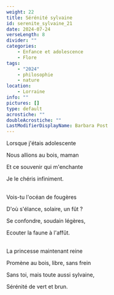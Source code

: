 ```yaml
---
weight: 22
title: Sérénité sylvaine
id: serenite_sylvaine_21
date: 2024-07-24
verseLength: 8
divider: ""
categories:
    - Enfance et adolescence
    - Flore
tags:
    - "2024"
    - philosophie
    - nature
location:
    - Lorraine
info: ""
pictures: []
type: default
acrostiche: ""
doubleAcrostiche: ""
LastModifierDisplayName: Barbara Post
---
```

Lorsque j'étais adolescente

Nous allions au bois, maman

Et ce souvenir qui m'enchante

Je le chéris infiniment.

 \
Vois-tu l'océan de fougères

D'où s'élance, solaire, un fût ?

Se confondre, soudain légères,

Ecouter la faune à l'affût.

 \
La princesse maintenant reine

Promène au bois, libre, sans frein

Sans toi, mais toute aussi sylvaine,

Sérénité de vert et brun.
